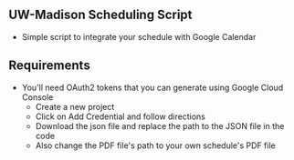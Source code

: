 ## UW-Madison Scheduling Script

- Simple script to integrate your schedule with Google Calendar

## Requirements

- You'll need OAuth2 tokens that you can generate using Google Cloud Console
  - Create a new project
  - Click on Add Credential and follow directions
  - Download the json file and replace the path to the JSON file in the code
  - Also change the PDF file's path to your own schedule's PDF file
